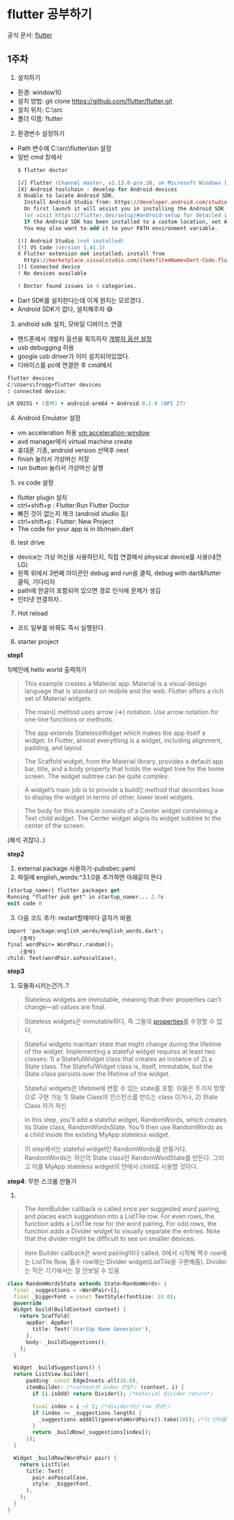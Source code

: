 # flutter 공부하기
공식 문서: [flutter](https://flutter.dev/docs)
## 1주차
1. 설치하기

  - 환경: window10
  - 설치 방법: git clone https://github.com/flutter/flutter.git
  - 설치 위치: C:\src
  - 폴더 이름: flutter 
2. 환경변수 설정하기
  - Path 변수에 C:\src\flutter\bin 설정
  - 일반 cmd 창에서 
    ```ps
    $ flutter doctor
    
    [√] Flutter (Channel master, v1.13.6-pre.38, on Microsoft Windows [Version 10.0.18362.535], locale ko-KR)
    [X] Android toolchain - develop for Android devices
    X Unable to locate Android SDK.
      Install Android Studio from: https://developer.android.com/studio/index.html
      On first launch it will assist you in installing the Android SDK components.
      (or visit https://flutter.dev/setup/#android-setup for detailed instructions).
      If the Android SDK has been installed to a custom location, set ANDROID_HOME to that location.
      You may also want to add it to your PATH environment variable.

    [!] Android Studio (not installed)
    [!] VS Code (version 1.41.1)
    X Flutter extension not installed; install from
      https://marketplace.visualstudio.com/items?itemName=Dart-Code.flutter
    [!] Connected device
    ! No devices available

    ! Doctor found issues in 4 categories.
    ```
  - Dart SDK를 설치한다는데 이게 뭔지는 모르겠다..
  - Android SDK가 없다, 설치해주자 :sweat_smile:

3. android sdk 설치, 모바일 디바이스 연결
  - 핸드폰에서 개발자 옵션을 획득하자 [개발자 옵션 설정](https://extrememanual.net/8492)
  - usb debugging 허용
  - google usb driver가 이미 설치되어있었다.
  - 디바이스를 pc에 연결한 후 cmd에서
  ```ps
  flutter devices
  C:\Users\frogg>flutter devices
  1 connected device:

  LM Q925S • (중략) • android-arm64 • Android 8.1.0 (API 27)
  ```

4. Android Emulator 설정
  - vm acceleration 허용 [vm acceleration-window](https://developer.android.com/studio/run/emulator-acceleration#vm-windows)
  - avd manager에서 virtual machine create
  - 휴대폰 기종, android version 선택후 next
  - finish 눌러서 가상머신 저장
  - run button 눌러서 가상머신 실행

5. vs code 설정
  - flutter plugin 설치
  - ctrl+shift+p : Flutter:Run Flutter Doctor
  - 빠진 것이 없는지 체크 (android studio 등)
  - ctrl+shift+p : Flutter: New Project
  - The code for your app is in lib/main.dart

6. test drive
  - device는 가상 머신을 사용하던지, 직접 연결해서 physical device를 사용(내껀 LG)
  - 왼쪽 위에서 3번째 아이콘인 debug and run을 클릭, debug with dart&flutter 클릭, 기다리자
  - path에 한글이 포함되어 있으면 경로 인식에 문제가 생김
  - 인터넷 연결하자..

7. Hot reload
  - 코드 일부를 바꿔도 즉시 실행된다.

8. starter project

**step1**

1)메인에 hello world 출력하기 
>This example creates a Material app. Material is a visual design language that is standard on mobile and the web. Flutter offers a rich set of Material widgets.

>The main() method uses arrow (=>) notation. Use arrow notation for one-line functions or methods.

>The app extends StatelessWidget which makes the app itself a widget. In Flutter, almost everything is a widget, including alignment, padding, and layout.

>The Scaffold widget, from the Material library, provides a default app bar, title, and a body property that holds the widget tree for the home screen. The widget subtree can be quite complex.

>A widget’s main job is to provide a build() method that describes how to display the widget in terms of other, lower level widgets.

>The body for this example consists of a Center widget containing a Text child widget. The Center widget aligns its widget subtree to the center of the screen.

(해석 귀찮다..)

**step2**

1) external package 사용하기-pubsbec.yaml
2) 파일에 english_words:^3.1.0을 추가하면 아래같이 뜬다
```ps
[startup_namer] flutter packages get
Running "flutter pub get" in startup_namer... 2.7s
exit code 0
```
3) 다음 코드 추가: restart할때마다 글자가 바뀜
```
import 'package:english_words/english_words.dart';
    (중략)
final wordPair= WordPair.random();
    (중략)
child: Text(wordPair.asPascalCase),
```

**step3**

1) 모듈화시키는건가..?

>Stateless widgets are immutable, meaning that their properties can’t change—all values are final.

>Stateless widgets은 immutable하다, 즉 그들의 [properties](https://m.blog.naver.com/magnking/220966405605)를 수정할 수 없다.

>Stateful widgets maintain state that might change during the lifetime of the widget. Implementing a stateful widget requires at least two classes: 1) a StatefulWidget class that creates an instance of 2) a State class. The StatefulWidget class is, itself, immutable, but the State class persists over the lifetime of the widget.

>Stateful widgets은 lifetime에 변할 수 있는 state를 포함. 이들은 두가지 방향으로 구현 가능 1) State Class의 인스턴스를 만드는 class 이거나, 2) State Class 자기 자신 

>In this step, you’ll add a stateful widget, RandomWords, which creates its State class, RandomWordsState. You’ll then use RandomWords as a child inside the existing MyApp stateless widget.

>이 step에서는 stateful widget인 RandomWords를 만들거다. RandomWords는 자신의 State class인 RandomWordState를 만든다. 그리고 이를 MyApp stateless widget의 안에서 child로 사용할 것이다.

**step4**: 무한 스크롤 만들기

1)
>The itemBuilder callback is called once per suggested word pairing, and places each suggestion into a ListTile row. For even rows, the function adds a ListTile row for the word pairing. For odd rows, the function adds a Divider widget to visually separate the entries. Note that the divider might be difficult to see on smaller devices.

>item Builder callback은 word pairing마다 called. 0에서 시작해 짝수 row에는 ListTile Row, 홀수 row에는 Divider widget(ListTile을 구분해줌). Divider는 작은 기기에서는 잘 안보일 수 있음
```dart
class RandomWordsState extends State<RandomWords> {
  final _suggestions = <WordPair>[];
  final _biggerFont = const TextStyle(fontSize: 18.0);
  @override
  Widget build(BuildContext context) {
    return Scaffold(
      appBar: AppBar(
        title: Text('StartUp Name Generator'),
      ),
      body: _buildSuggestions(),
    );
  }

  Widget _buildSuggestions() {
  return ListView.builder(
      padding: const EdgeInsets.all(16.0),
      itemBuilder: /*context와 index 전달*/ (context, i) {
        if (i.isOdd) return Divider(); /*material divider return*/

        final index = i ~/ 2; /*divider아닌 row 생성*/
        if (index >= _suggestions.length) {
          _suggestions.addAll(generateWordPairs().take(10)); /*더 단어를 생성해야 하는 경우 10개 추가*/
        }
        return _buildRow(_suggestions[index]);
      });
  }

  Widget _buildRow(WordPair pair) {
    return ListTile(
      title: Text(
        pair.asPascalCase,
        style: _biggerFont,
      ),
    );
  }
}
```
